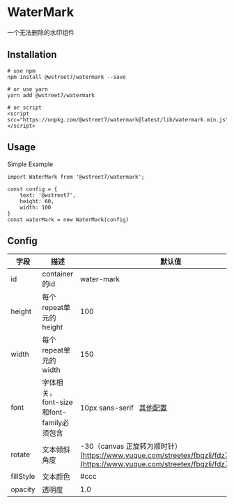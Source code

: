 # WaterMark
一个无法删除的水印组件

## Installation
```
# use npm
npm install @wstreet7/watermark --save

# or use yarn
yarn add @wstreet7/watermark

# or script
<script src="https://unpkg.com/@wstreet7/watermark@latest/lib/watermark.min.js"></script>
```

## Usage
Simple Example
```
import WaterMark from '@wstreet7/watermark';

const config = {
    text: '@wstreet7',
    height: 60,
    width: 100
}
const waterMark = new WaterMark(config)

```

## Config

| 字段 | 描述 | 默认值 |
| --- | --- | --- |
| id | container的id | water-mark |
| height | 每个repeat单元的height | 100 |
| width | 每个repeat单元的width | 150 |
| font | 字体相关，font-size和font-family必须包含 | 10px sans-serif   [其他配置](https://developer.mozilla.org/en-US/docs/Web/CSS/font)<br /> |
| rotate | 文本倾斜角度 | -30（canvas 正旋转为顺时针）<br />[https://www.yuque.com/streetex/fbqzli/fdz7ic#ui7xH](https://www.yuque.com/streetex/fbqzli/fdz7ic#ui7xH) |
| fillStyle | 文本颜色 | #ccc |
| opacity | 透明度 | 1.0 |


